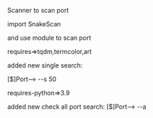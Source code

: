 Scanner to scan port

import SnakeScan

and use module to scan port 

requires=>tqdm,termcolor,art

added new single search:
    
[$]Port--> --s 50

requires-python=>3.9

added new check all port search:
 [$]Port--> --a 
 
 